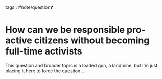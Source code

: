 tags:: #note/question❓ 

# How can we be responsible pro-active citizens without becoming full-time activists
This question and broader topic is a loaded gun, a landmine, but I'm just placing it here to force the question...
